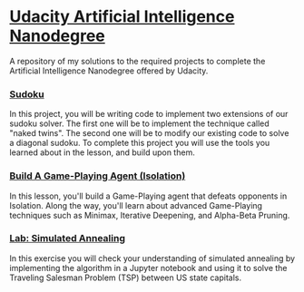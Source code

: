 # [Udacity Artificial Intelligence Nanodegree](https://www.udacity.com/course/artificial-intelligence-nanodegree--nd889)
A repository of my solutions to the required projects to complete the Artificial Intelligence Nanodegree offered by Udacity.

### [Sudoku](/sudoku)

In this project, you will be writing code to implement two extensions of our sudoku solver. The first one will be to implement the technique called "naked twins". The second one will be to modify our existing code to solve a diagonal sudoku. To complete this project you will use the tools you learned about in the lesson, and build upon them.

### [Build A Game-Playing Agent (Isolation)](/isolation)

In this lesson, you'll build a Game-Playing agent that defeats opponents in Isolation. Along the way, you'll learn about advanced Game-Playing techniques such as Minimax, Iterative Deepening, and Alpha-Beta Pruning.

### [Lab: Simulated Annealing](/simulated-annealing)

In this exercise you will check your understanding of simulated annealing by implementing the algorithm in a Jupyter notebook and using it to solve the Traveling Salesman Problem (TSP) between US state capitals.
